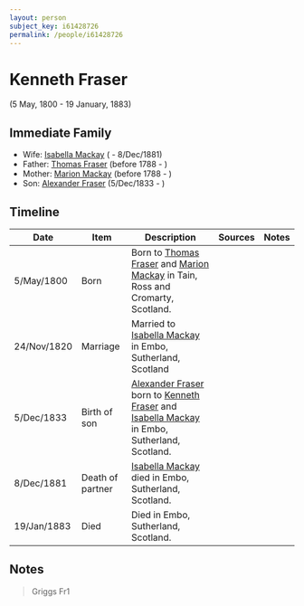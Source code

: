 ```yaml
---
layout: person
subject_key: i61428726
permalink: /people/i61428726
---
```


# Kenneth Fraser
(5 May, 1800 - 19 January, 1883)

## Immediate Family

* Wife: [Isabella Mackay](./@26104572@-isabella-mackay-b-d1881-12-8.md) ( - 8/Dec/1881)
* Father: [Thomas Fraser](./@79545968@-thomas-fraser-b1788-d.md) (before 1788 - )
* Mother: [Marion Mackay](./@56151384@-marion-mackay-b1788-d.md) (before 1788 - )
* Son: [Alexander Fraser](./@97086424@-alexander-fraser-b1833-12-5-d.md) (5/Dec/1833 - )

## Timeline

Date | Item | Description | Sources | Notes
---|---|---|---|---
5/May/1800 | Born | Born to [Thomas Fraser](./@79545968@-thomas-fraser-b1788-d.md) and [Marion Mackay](./@56151384@-marion-mackay-b1788-d.md) in Tain, Ross and Cromarty, Scotland. |  | 
24/Nov/1820 | Marriage | Married to [Isabella Mackay](./@26104572@-isabella-mackay-b-d1881-12-8.md) in Embo, Sutherland, Scotland |  | 
5/Dec/1833 | Birth of son | [Alexander Fraser](./@97086424@-alexander-fraser-b1833-12-5-d.md) born to [Kenneth Fraser](./@61428726@-kenneth-fraser-b1800-5-5-d1883-1-19.md) and [Isabella Mackay](./@26104572@-isabella-mackay-b-d1881-12-8.md) in Embo, Sutherland, Scotland. |  | 
8/Dec/1881 | Death of partner | [Isabella Mackay](./@26104572@-isabella-mackay-b-d1881-12-8.md) died in Embo, Sutherland, Scotland. |  | 
19/Jan/1883 | Died | Died in Embo, Sutherland, Scotland. |  | 

## Notes

> Griggs Fr1
>


